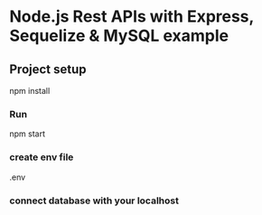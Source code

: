 # Node.js Rest APIs with Express, Sequelize & MySQL example

## Project setup
npm install

### Run
npm start

### create env file
.env

### connect database with your localhost 



